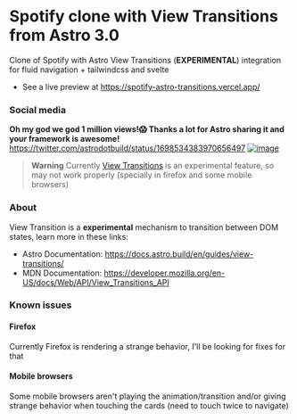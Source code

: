 # Spotify clone with View Transitions from Astro 3.0

Clone of Spotify with Astro View Transitions (**EXPERIMENTAL**) integration for fluid navigation + tailwindcss and svelte
- See a live preview at https://spotify-astro-transitions.vercel.app/

### Social media
**Oh my god we god 1 million views!😱 Thanks a lot for Astro sharing it and your framework is awesome!**
https://twitter.com/astrodotbuild/status/1698534383970656497
[![image](https://github.com/igorm84/spotify-astro-transitions/assets/16727448/17352268-9458-46bc-87e8-5e886fca64af)](https://twitter.com/astrodotbuild/status/1698534383970656497)

> **Warning**
> Currently [View Transitions](https://developer.mozilla.org/en-US/docs/Web/API/View_Transitions_API) is an experimental feature, so may not work properly (specially in firefox and some mobile browsers)

### About

View Transition is a **experimental** mechanism to transition between DOM states, learn more in these links:

- Astro Documentation: https://docs.astro.build/en/guides/view-transitions/
- MDN Documentation: https://developer.mozilla.org/en-US/docs/Web/API/View_Transitions_API

### Known issues
#### Firefox
Currently Firefox is rendering a strange behavior, I'll be looking for fixes for that
#### Mobile browsers
Some mobile browsers aren't playing the animation/transition and/or giving strange behavior when touching the cards (need to touch twice to navigate)
